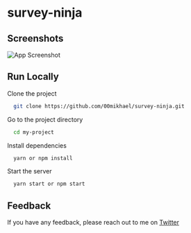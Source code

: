 # survey-ninja

## Screenshots

![App Screenshot](https://pbs.twimg.com/media/E54GQX_WQAcbHdT?format=jpg&name=large)

## Run Locally

Clone the project

```bash
  git clone https://github.com/00mikhael/survey-ninja.git
```

Go to the project directory

```bash
  cd my-project
```

Install dependencies

```bash
  yarn or npm install
```

Start the server

```bash
  yarn start or npm start
```

## Feedback

If you have any feedback, please reach out to me on [Twitter](https://twitter.com/00mikhael)
